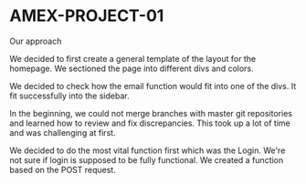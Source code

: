 # AMEX-PROJECT-01
Our approach

We decided to first create a general template of the layout for the homepage.  We sectioned the page into different divs and colors.  

We decided to check how the email function would fit into one of the divs.  It fit successfully into the sidebar.

In the beginning, we could not merge branches with master git repositories and learned how to review and fix discrepancies.  This took up a lot of time and was challenging at first.

We decided to do the most vital function first which was the Login. We're not sure if login is supposed to be fully functional.  We created a function based on the POST request.
